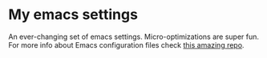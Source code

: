 # My emacs settings

An ever-changing set of emacs settings. Micro-optimizations are super fun.
For more info about Emacs configuration files check [this amazing repo](https://github.com/cjohansen/.emacs.d).
